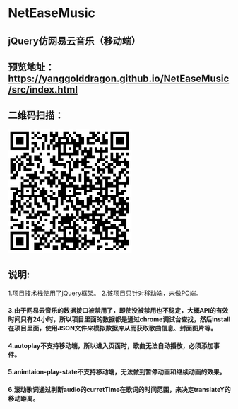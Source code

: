 # NetEaseMusic
## jQuery仿网易云音乐（移动端）
## 预览地址：https://yanggolddragon.github.io/NetEaseMusic/src/index.html
## 二维码扫描：
![](./src/images/二维码.png)
## 说明:
1.项目技术栈使用了jQuery框架。
2.该项目只针对移动端，未做PC端。
#### 3.由于网易云音乐的数据接口被禁用了，即使没被禁用也不稳定，大概API的有效时间只有24小时，所以项目里面的数据都是通过chrome调试台查找，然后install在项目里面，使用JSON文件来模拟数据库从而获取歌曲信息、封面图片等。
#### 4.autoplay不支持移动端，所以进入页面时，歌曲无法自动播放，必须添加事件。
#### 5.animtaion-play-state不支持移动端，无法做到暂停动画和继续动画的效果。
#### 6.滚动歌词通过判断audio的curretTime在歌词的时间范围，来决定translateY的移动距离。
